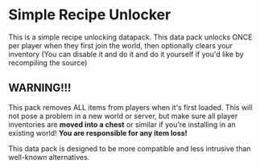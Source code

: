 # Simple Recipe Unlocker

This is a simple recipe unlocking datapack. This data pack unlocks ONCE per player when they first join the world, then optionally clears your inventory (You can disable it and do it and do it yourself if you'd like by recompiling the source)

## WARNING!!!

This pack removes ALL items from players when it's first loaded. This will not pose a problem in a new world or server, but make sure all player inventories are **moved into a chest** or similar if you're installing in an existing world! **You are responsible for any item loss!**

This data pack is designed to be more compatible and less intrusive than well-known alternatives.